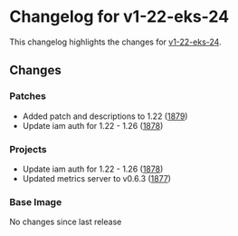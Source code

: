 # Changelog for v1-22-eks-24

This changelog highlights the changes for [v1-22-eks-24](https://github.com/aws/eks-distro/tree/v1-22-eks-24).

## Changes

### Patches
* Added patch and descriptions to 1.22 ([1879](https://github.com/aws/eks-distro/pull/1879))
* Update iam auth for 1.22 - 1.26 ([1878](https://github.com/aws/eks-distro/pull/1878))

### Projects
* Update iam auth for 1.22 - 1.26 ([1878](https://github.com/aws/eks-distro/pull/1878))
* Updated metrics server to v0.6.3 ([1877](https://github.com/aws/eks-distro/pull/1877))

### Base Image
No changes since last release

